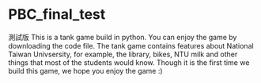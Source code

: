 # PBC_final_test
測試版
This is a tank game build in python. You can enjoy the game by downloading the code file. The tank game contains features about National Taiwan Univsersity, 
for example, the library, bikes, NTU milk and other things that most of the students would know. Though it is the first time we build this game, we hope you 
enjoy the game :)
